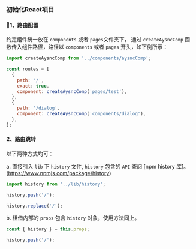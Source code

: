 ### 初始化React项目

#### 1、路由配置

约定组件统一放在 `components` 或者 `pages`文件夹下， 通过 `createAysncComp` 函数传入组件路径，路径以 `components` 或者 `pages` 开头，如下例所示：

```js
import createAysncComp from '../components/aysncComp';

const routes = [
  {
    path: '/',
    exact: true,
    component: createAysncComp('pages/test'),
  },
  {
    path: '/dialog',
    component: createAysncComp('components/dialog'),
  },
];
```

#### 2、路由跳转

以下两种方式均可：

a. 直接引入 `lib` 下 `history` 文件, `history` 包含的 `API` 查阅 [npm history 库]。(https://www.npmjs.com/package/history)

```js
import history from '../lib/history';

history.push('/');

history.replace('/');
```

b. 租借内部的 `props` 包含 `history` 对象，使用方法同上。

```js
const { history } = this.props;

history.push('/');
```
